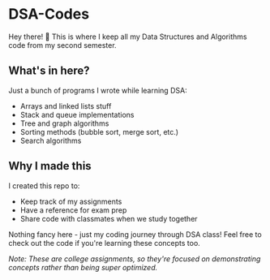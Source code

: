 # DSA-Codes

Hey there! 👋 This is where I keep all my Data Structures and Algorithms code from my second semester.

## What's in here?

Just a bunch of programs I wrote while learning DSA:
- Arrays and linked lists stuff
- Stack and queue implementations 
- Tree and graph algorithms
- Sorting methods (bubble sort, merge sort, etc.)
- Search algorithms

## Why I made this

I created this repo to:
- Keep track of my assignments
- Have a reference for exam prep
- Share code with classmates when we study together

Nothing fancy here - just my coding journey through DSA class! Feel free to check out the code if you're learning these concepts too.

*Note: These are college assignments, so they're focused on demonstrating concepts rather than being super optimized.*

